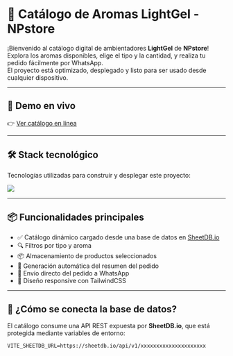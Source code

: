 # 🌟 Catálogo de Aromas LightGel - NPstore

¡Bienvenido al catálogo digital de ambientadores **LightGel** de **NPstore**!  
Explora los aromas disponibles, elige el tipo y la cantidad, y realiza tu pedido fácilmente por WhatsApp.  
El proyecto está optimizado, desplegado y listo para ser usado desde cualquier dispositivo.

---

## 🚀 Demo en vivo

👉 [Ver catálogo en línea](https://ambientadores-catalogo.vercel.app)

---

## 🛠️ Stack tecnológico

Tecnologías utilizadas para construir y desplegar este proyecto:

<div align="left">
  <img src="https://skillicons.dev/icons?i=react,vite,tailwind,vercel,js,html,css" />
</div>

---

## 📦 Funcionalidades principales

- ✅ Catálogo dinámico cargado desde una base de datos en [SheetDB.io](https://sheetdb.io)
- 🔍 Filtros por tipo y aroma
- 📦 Almacenamiento de productos seleccionados
- 🛒 Generación automática del resumen del pedido
- 📲 Envío directo del pedido a WhatsApp
- 📱 Diseño responsive con TailwindCSS

---

## 🧠 ¿Cómo se conecta la base de datos?

El catálogo consume una API REST expuesta por **SheetDB.io**, que está protegida mediante variables de entorno:

```env
VITE_SHEETDB_URL=https://sheetdb.io/api/v1/xxxxxxxxxxxxxxxxxxxxx
